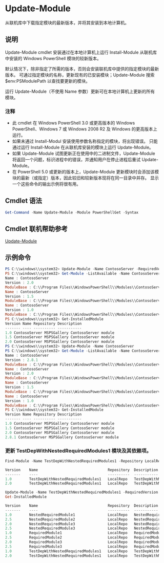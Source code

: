 # Update-Module

从联机库中下载指定模块的最新版本，并将其安装到本地计算机。

## 说明

Update-Module cmdlet 安装通过在本地计算机上运行 Install-Module 从联机库中安装的 Windows PowerShell 模块的较新版本。

默认情况下，除非指定了所需的版本，否则会安装联机库中提供的指定模块的最新版本。 可通过指定模块的名称，更新现有的已安装模块；Update-Module 搜索 $env:PSModulePath 以查找要更新的模块。

运行 Update-Module（不使用 Name 参数）更新可在本地计算机上更新的所有模块。

### 注释

- 此 cmdlet 在 Windows PowerShell 3.0 或更高版本的 Windows PowerShell、Windows 7 或 Windows 2008 R2 及 Windows 的更高版本上运行。
- 如果未通过 Install-Modul 安装使用参数名称指定的模块，将出现错误。 只能通过运行 Install-Module 在从联机库安装的模块上运行 Update-Module。
- 如果 Update-Module 试图更新正在使用中的二进制文件，Update-Module 将返回一个问题，标识进程中的错误，并通知用户在停止进程后重试 Update-Module。
- 在 PowerShell 5.0 或更新的版本上，Update-Module 更新模块时会添加该模块的最新（或指定）版本，因此较旧和较新版本现将在同一目录中并存。 显示一个这些命令的输出示例将很有用。


## Cmdlet 语法
```powershell
Get-Command -Name Update-Module -Module PowerShellGet -Syntax
```

## Cmdlet 联机帮助参考

[Update-Module](http://go.microsoft.com/fwlink/?LinkID=398576)


## 示例命令

```powershell
PS C:\\windows\\system32> Update-Module -Name ContosoServer -RequiredVersion 1.5
PS C:\\windows\\system32> Get-Module -ListAvailable -Name ContosoServer | Format-List Name,Version,ModuleBase
Name : ContosoServer
Version : 2.0
ModuleBase : C:\\Program Files\\WindowsPowerShell\\Modules\\ContosoServer\\2.0
Name : ContosoServer
Version : 1.5
ModuleBase : C:\\Program Files\\WindowsPowerShell\\Modules\\ContosoServer\\1.5
Name : ContosoServer
Version : 1.0
ModuleBase : C:\\Program Files\\WindowsPowerShell\\Modules\\ContosoServer\\1.0
PS C:\\windows\\system32> Get-InstalledModule
Version Name Repository Description
------- ---- ---------- -----------
1.0 ContosoServer MSPSGallery ContosoServer module
1.5 ContosoServer MSPSGallery ContosoServer module
2.0 ContosoServer MSPSGallery ContosoServer module
PS C:\\windows\\system32> Update-Module -Name ContosoServer
PS C:\\windows\\system32> Get-Module -ListAvailable -Name ContosoServer | Format-List Name,Version,ModuleBase
Name : ContosoServer
Version : 2.8.1
ModuleBase : C:\\Program Files\\WindowsPowerShell\\Modules\\ContosoServer\\2.8.1
Name : ContosoServer
Version : 2.0
ModuleBase : C:\\Program Files\\WindowsPowerShell\\Modules\\ContosoServer\\2.0
Name : ContosoServer
Version : 1.5
ModuleBase : C:\\Program Files\\WindowsPowerShell\\Modules\\ContosoServer\\1.5
Name : ContosoServer
Version : 1.0
ModuleBase : C:\\Program Files\\WindowsPowerShell\\Modules\\ContosoServer\\1.0
PS C:\\windows\\system32> Get-InstalledModule
Version Name Repository Description
------- ---- ---------- -----------
1.0 ContosoServer MSPSGallery ContosoServer module
1.5 ContosoServer MSPSGallery ContosoServer module
2.0 ContosoServer MSPSGallery ContosoServer module
2.8.1 ContosoServer MSPSGallery ContosoServer module
```


###  更新 TestDepWithNestedRequiredModules1 模块及其依赖项。
```powershell
Find-Module -Name TestDepWithNestedRequiredModules1 -Repository LocalRepo -AllVersions

Version    Name                                Repository  Description
-------    ----                                ----------  -----------
1.0        TestDepWithNestedRequiredModules1   LocalRepo   TestDepWithNestedRequiredModules1 module
2.0        TestDepWithNestedRequiredModules1   LocalRepo   TestDepWithNestedRequiredModules1 module

Update-Module -Name TestDepWithNestedRequiredModules1 -RequiredVersion 2.0
Get-InstalledModule

Version    Name                                Repository  Description
-------    ----                                ----------  -----------
1.0        NestedRequiredModule1               LocalRepo   NestedRequiredModule1 module
2.5        NestedRequiredModule2               LocalRepo   NestedRequiredModule2 module
2.0        NestedRequiredModule3               LocalRepo   NestedRequiredModule3 module
2.5        NestedRequiredModule3               LocalRepo   NestedRequiredModule3 module
1.0        RequiredModule1                     LocalRepo   RequiredModule1 module
2.5        RequiredModule2                     LocalRepo   RequiredModule2 module
2.0        RequiredModule3                     LocalRepo   RequiredModule3 module
2.5        RequiredModule3                     LocalRepo   RequiredModule3 module
1.0        TestDepWithNestedRequiredModules1   LocalRepo   TestDepWithNestedRequiredModules1 module
2.0        TestDepWithNestedRequiredModules1   LocalRepo   TestDepWithNestedRequiredModules1 module
```

<!--HONumber=Aug16_HO3-->


